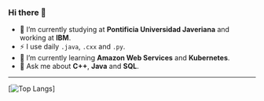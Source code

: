 ### Hi there 👋

- 🔭 I’m currently studying at <b>Pontificia Universidad Javeriana</b> and working at <b>IBM</b>.
- :zap: I use daily `.java`, `.cxx` and `.py`.
- 🌱 I’m currently learning <b>Amazon Web Services</b> and <b>Kubernetes</b>.
- 💬 Ask me about <b>C++</b>, <b>Java</b> and <b>SQL</b>.

---

[![Top Langs](https://github-readme-stats.vercel.app/api/top-langs/?username=nicolasdcubillos&theme=material-palenight)]
